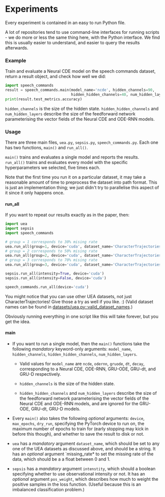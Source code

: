 # Experiments

Every experiment is contained in an easy to run Python file.

A lot of repositories tend to use command-line interfaces for running scripts - we do more or less the same thing here, with the Python interface. We find this is usually easier to understand, and easier to query the results afterwards.

### Example

Train and evaluate a Neural CDE model on the speech commands dataset, return a result object, and check how well we did:
```python
import speech_commands
result = speech_commands.main(model_name='ncde', hidden_channels=90, 
                              hidden_hidden_channels=40, num_hidden_layers=4)
print(result.test_metrics.accuracy)
```
`hidden_channels` is the size of the hidden state. `hidden_hidden_channels` and `num_hidden_layers` describe the size of the feedforward network parameterising the vector fields of the Neural CDE and ODE-RNN models.

### Usage

There are three main files, `uea.py`, `sepsis.py`, `speech_commands.py`. Each one has two functions, `main()` and `run_all()`.

`main()` trains and evaluates a single model and reports the results.
`run_all()` trains and evaluates every model with the specific hyperparameters we selected, five times each.

Note that the first time you run it on a particular dataset, it may take a reasonable amount of time to preprocess the dataset into path format. This is just an implementation thing; we just didn't try to parallelise this aspect of it since it only happens once.

#### run_all

If you want to repeat our results exactly as in the paper, then:
```python
import uea
import sepsis
import speech_commands

# group = 1 corresponds to 30% mising rate
uea.run_all(group=1, device='cuda', dataset_name='CharacterTrajectories')
# group = 2 corresponds to 50% mising rate
uea.run_all(group=2, device='cuda', dataset_name='CharacterTrajectories')
# group = 3 corresponds to 70% mising rate
uea.run_all(group=3, device='cuda', dataset_name='CharacterTrajectories')

sepsis.run_all(intensity=True, device='cuda')
sepsis.run_all(intensity=False, device='cuda')

speech_commands.run_all(device='cuda')
```

You might notice that you can use other UEA datasets, not just CharacterTrajectories! Give those a try as well if you like. :) (Valid dataset names can be found in [datasets/uea.py::valid_dataset_names](./datasets/uea.py).)

Obviously running everything in one script like this will take forever, but you get the idea.

#### main

+ If you want to run a single model, then the `main()` functions take the following *mandatory* keyword-only arguments: `model_name`, `hidden_channels`, `hidden_hidden_channels`, `num_hidden_layers`.

    + Valid values for `model_name` are `ncde`, `odernn`, `gruode`, `dt`, `decay`, corresponding to a Neural CDE, ODE-RNN, GRU-ODE, GRU-dt, and GRU-D respectively.

    + `hidden_channels` is the size of the hidden state.

    + `hidden_hidden_channels` and `num_hidden_layers` describe the size of the feedforward network parameterising the vector fields of the Neural CDE and ODE-RNN models, and are ignored for the GRU-ODE, GRU-dt, GRU-D models.

+ Every `main()` also takes the following *optional* arguments: `device`, `max_epochs`, `dry_run`, specifying the PyTorch device to run on, the maximum number of epochs to train for (early stopping may kick in before this though), and whether to save the result to disk or not.

+ `uea` has a *mandatory* argument `dataset_name`, which should be set to any one of the UEA datasets as discussed above, and should be a string. It has an  *optional* argument `missing_rate* to set the missing rate of the data, which should be a a float between 0 and 1.

+ `sepsis` has a *mandatory* argument `intenstity`, which should a boolean specifying whether to use observational intensity or not. It has an *optional* argument `pos_weight`, which describes how much to weight the positive samples in the loss function. (Useful because this is an imbalanced classification problem.)

